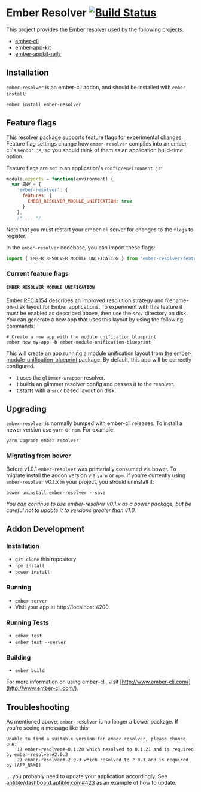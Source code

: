 # Ember Resolver [![Build Status](https://travis-ci.org/ember-cli/ember-resolver.svg?branch=master)](https://travis-ci.org/ember-cli/ember-resolver)


This project provides the Ember resolver used by the following projects:

* [ember-cli](https://github.com/ember-cli/ember-cli)
* [ember-app-kit](https://github.com/stefanpenner/ember-app-kit)
* [ember-appkit-rails](https://github.com/DavyJonesLocker/ember-appkit-rails)

## Installation

`ember-resolver` is an ember-cli addon, and should be installed with `ember install`:

```
ember install ember-resolver
```

## Feature flags

This resolver package supports feature flags for experimental changes. Feature
flag settings change how `ember-resolver` compiles into an ember-cli's
`vendor.js`, so you should think of them as an application build-time option.

Feature flags are set in an application's `config/environment.js`:

```js
module.exports = function(environment) {
  var ENV = {
    'ember-resolver': {
      features: {
        EMBER_RESOLVER_MODULE_UNIFICATION: true
      }
    },
    /* ... */
```

Note that you must restart your ember-cli server for changes to the `flags` to
register.

In the `ember-resolver` codebase, you can import these flags:

```js
import { EMBER_RESOLVER_MODULE_UNIFICATION } from 'ember-resolver/features';
```

### Current feature flags

#### `EMBER_RESOLVER_MODULE_UNIFICATION`

Ember [RFC #154](https://github.com/emberjs/rfcs/blob/master/text/0143-module-unification.md)
describes an improved resolution strategy and filename-on-disk
layout for Ember applications. To experiment with this feature
it must be enabled as described above, then use the `src/`
directory on disk. You can generate a new app that uses
this layout by using the following commands:

```
# Create a new app with the module unification blueprint
ember new my-app -b ember-module-unification-blueprint
```

This will create an app running a module unification layout from
the
[ember-module-unification-blueprint](https://github.com/emberjs/ember-module-unification-blueprint)
package. By default, this app will be correctly configured.

  * It uses the `glimmer-wrapper` resolver.
  * It builds an glimmer resolver config and passes it to the resolver.
  * It starts with a `src/` based layout on disk.

## Upgrading

`ember-resolver` is normally bumped with ember-cli releases. To install a newer
version use `yarn` or `npm`. For example:

```
yarn upgrade ember-resolver
```

### Migrating from bower

Before v1.0.1 `ember-resolver` was primarially consumed via bower. To migrate
install the addon version via `yarn` or `npm`. If you're currently using
`ember-resolver` v0.1.x in your project, you should uninstall it:

```
bower uninstall ember-resolver --save
```

_You can continue to use ember-resolver v0.1.x as a bower package, but be
careful not to update it to versions greater than v1.0._

## Addon Development

### Installation

* `git clone` this repository
* `npm install`
* `bower install`

### Running

* `ember server`
* Visit your app at http://localhost:4200.

### Running Tests

* `ember test`
* `ember test --server`

### Building

* `ember build`

For more information on using ember-cli, visit [http://www.ember-cli.com/](http://www.ember-cli.com/).

## Troubleshooting

As mentioned above, `ember-resolver` is no longer a bower package.  If you're seeing a message like this:

```
Unable to find a suitable version for ember-resolver, please choose one:
    1) ember-resolver#~0.1.20 which resolved to 0.1.21 and is required by ember-resolver#2.0.3
    2) ember-resolver#~2.0.3 which resolved to 2.0.3 and is required by [APP_NAME]
```

... you probably need to update your application accordingly.  See [aptible/dashboard.aptible.com#423](https://github.com/aptible/dashboard.aptible.com/pull/423/files) as an example of how to update.
